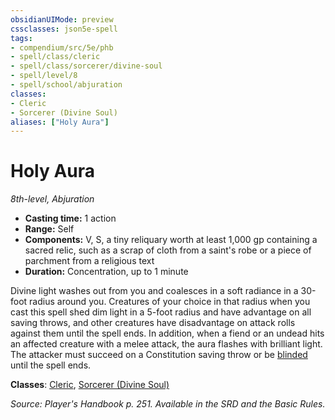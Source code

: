 ```yaml
---
obsidianUIMode: preview
cssclasses: json5e-spell
tags:
- compendium/src/5e/phb
- spell/class/cleric
- spell/class/sorcerer/divine-soul
- spell/level/8
- spell/school/abjuration
classes:
- Cleric
- Sorcerer (Divine Soul)
aliases: ["Holy Aura"]
---
```

# Holy Aura
*8th-level, Abjuration*  

- **Casting time:** 1 action
- **Range:** Self
- **Components:** V, S, a tiny reliquary worth at least 1,000 gp containing a sacred relic, such as a scrap of cloth from a saint's robe or a piece of parchment from a religious text
- **Duration:** Concentration, up to 1 minute

Divine light washes out from you and coalesces in a soft radiance in a 30-foot radius around you. Creatures of your choice in that radius when you cast this spell shed dim light in a 5-foot radius and have advantage on all saving throws, and other creatures have disadvantage on attack rolls against them until the spell ends. In addition, when a fiend or an undead hits an affected creature with a melee attack, the aura flashes with brilliant light. The attacker must succeed on a Constitution saving throw or be [blinded](/2-Mechanics/CLI/rules/conditions.md#blinded) until the spell ends.

**Classes**: [Cleric](/2-Mechanics/CLI/classes/cleric.md), [Sorcerer (Divine Soul)](/2-Mechanics/CLI/classes/sorcerer-divine-soul-xge.md)

*Source: Player's Handbook p. 251. Available in the SRD and the Basic Rules.*